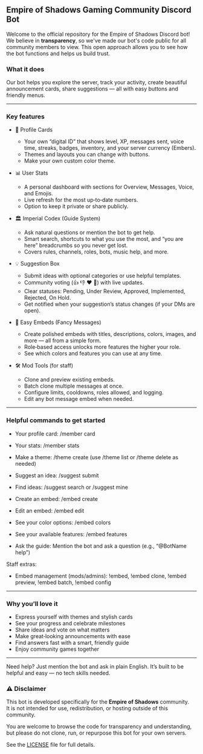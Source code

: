 ## Empire of Shadows Gaming Community Discord Bot
Welcome to the official repository for the Empire of Shadows Discord bot! We believe in **transparency**, so we've made our bot's code public for all community members to view.
This open approach allows you to see how the bot functions and helps us build trust.

### What it does
Our bot helps you explore the server, track your activity, create beautiful announcement cards, share suggestions — all with easy buttons and friendly menus.

---

### Key features

- 🎨 Profile Cards
  - Your own “digital ID” that shows level, XP, messages sent, voice time, streaks, badges, inventory, and your server currency (Embers).
  - Themes and layouts you can change with buttons.
  - Make your own custom color theme.

- 📊 User Stats
  - A personal dashboard with sections for Overview, Messages, Voice, and Emojis.
  - Live refresh for the most up‑to‑date numbers.
  - Option to keep it private or share publicly.

- 🏛️ Imperial Codex (Guide System)
  - Ask natural questions or mention the bot to get help.
  - Smart search, shortcuts to what you use the most, and “you are here” breadcrumbs so you never get lost.
  - Covers rules, channels, roles, bots, music help, and more.

- 💡 Suggestion Box
  - Submit ideas with optional categories or use helpful templates.
  - Community voting (👍 👎 ❤️ 🤔) with live updates.
  - Clear statuses: Pending, Under Review, Approved, Implemented, Rejected, On Hold.
  - Get notified when your suggestion’s status changes (if your DMs are open).

- 🧱 Easy Embeds (Fancy Messages)
  - Create polished embeds with titles, descriptions, colors, images, and more — all from a simple form.
  - Role‑based access unlocks more features the higher your role.
  - See which colors and features you can use at any time.

- 🛠️ Mod Tools (for staff)
  - Clone and preview existing embeds.
  - Batch clone multiple messages at once.
  - Configure limits, cooldowns, roles allowed, and logging.
  - Edit any bot message embed when needed.

---

### Helpful commands to get started

- Your profile card: /member card
- Your stats: /member stats
- Make a theme: /theme create (use /theme list or /theme delete as needed)

- Suggest an idea: /suggest submit
- Find ideas: /suggest search or /suggest mine

- Create an embed: /embed create
- Edit an embed: /embed edit
- See your color options: /embed colors
- See your available features: /embed features

- Ask the guide: Mention the bot and ask a question (e.g., “@BotName help”)

Staff extras:
- Embed management (mods/admins): !embed, !embed clone, !embed preview, !embed batch, !embed config

---

### Why you’ll love it

- Express yourself with themes and stylish cards
- See your progress and celebrate milestones
- Share ideas and vote on what matters
- Make great‑looking announcements with ease
- Find answers fast with a smart, friendly guide
- Enjoy community games together

---

Need help? Just mention the bot and ask in plain English. It’s built to be helpful and easy — no tech skills needed.

### ⚠️ Disclaimer
This bot is developed specifically for the **Empire of Shadows** community.  
It is not intended for use, redistribution, or hosting outside of this community.  

You are welcome to browse the code for transparency and understanding,  
but please do not clone, run, or repurpose this bot for your own servers.  

See the [LICENSE](./LICENSE) file for full details.